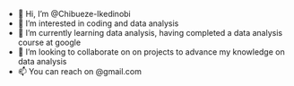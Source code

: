 - 👋 Hi, I’m @Chibueze-Ikedinobi
- 👀 I’m interested in coding and data analysis
- 🌱 I’m currently learning data analysis, having completed a data analysis course at google
- 💞️ I’m looking to collaborate on on projects to advance my knowledge on data analysis
- 📫 You can reach on @gmail.com

<!---
Chibueze-Ikedinobi/Chibueze-Ikedinobi is a ✨ special ✨ repository because its `README.md` (this file) appears on your GitHub profile.
You can click the Preview link to take a look at your changes.
--->
